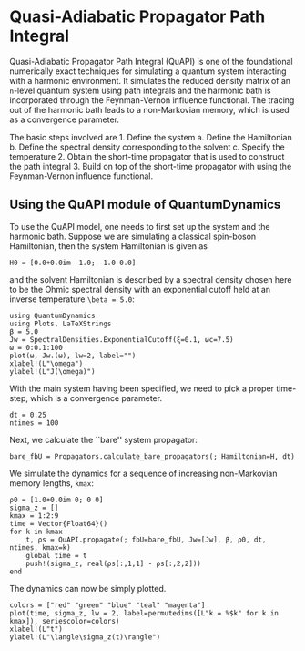 # Quasi-Adiabatic Propagator Path Integral

Quasi-Adiabatic Propagator Path Integral (QuAPI) is one of the foundational numerically exact techniques for simulating a quantum system interacting with a harmonic environment. It simulates the reduced density matrix of an `n`-level quantum system using path integrals and the harmonic bath is incorporated through the Feynman-Vernon influence functional. The tracing out of the harmonic bath leads to a non-Markovian memory, which is used as a convergence parameter.

The basic steps involved are
    1. Define the system
        a. Define the Hamiltonian
        b. Define the spectral density corresponding to the solvent
        c. Specify the temperature
    2. Obtain the short-time propagator that is used to construct the path integral
    3. Build on top of the short-time propagator with using the Feynman-Vernon influence functional.


## Using the QuAPI module of QuantumDynamics
To use the QuAPI model, one needs to first set up the system and the harmonic bath. Suppose we are simulating a classical spin-boson Hamiltonian, then the system Hamiltonian is given as
```@example quapi_eg1
H0 = [0.0+0.0im -1.0; -1.0 0.0]
```
and the solvent Hamiltonian is described by a spectral density chosen here to be the Ohmic spectral density with an exponential cutoff held at an inverse temperature ``\beta = 5.0``:
```@example quapi_eg1
using QuantumDynamics
using Plots, LaTeXStrings
β = 5.0
Jw = SpectralDensities.ExponentialCutoff(ξ=0.1, ωc=7.5)
ω = 0:0.1:100
plot(ω, Jw.(ω), lw=2, label="")
xlabel!(L"\omega")
ylabel!(L"J(\omega)")
```

With the main system having been specified, we need to pick a proper time-step, which is a convergence parameter.
```@example quapi_eg1
dt = 0.25
ntimes = 100
```

Next, we calculate the ``bare'' system propagator:
```@example quapi_eg1
bare_fbU = Propagators.calculate_bare_propagators(; Hamiltonian=H, dt)
```

We simulate the dynamics for a sequence of increasing non-Markovian memory lengths, `kmax`:
```@example quapi_eg1
ρ0 = [1.0+0.0im 0; 0 0]
sigma_z = []
kmax = 1:2:9
time = Vector{Float64}()
for k in kmax
    t, ρs = QuAPI.propagate(; fbU=bare_fbU, Jw=[Jw], β, ρ0, dt, ntimes, kmax=k)
    global time = t
    push!(sigma_z, real(ρs[:,1,1] - ρs[:,2,2]))
end
```

The dynamics can now be simply plotted.
```@example quapi_eg1
colors = ["red" "green" "blue" "teal" "magenta"]
plot(time, sigma_z, lw = 2, label=permutedims([L"k = %$k" for k in kmax]), seriescolor=colors)
xlabel!(L"t")
ylabel!(L"\langle\sigma_z(t)\rangle")
```